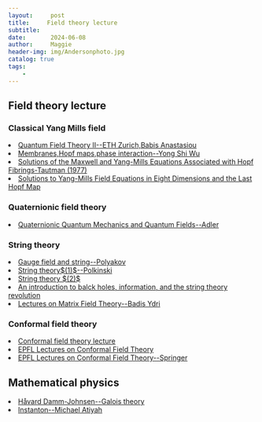 ```yaml
---
layout:     post
title:     Field theory lecture
subtitle:   
date:       2024-06-08
author:     Maggie
header-img: img/Andersonphoto.jpg
catalog: true
tags:
    - 
---
```



## Field theory lecture



### Classical Yang Mills field 


<li>
<a href="https://maggiexheuw.github.io/Group/QFT234.pdf">
Quantum Field Theory II--ETH Zurich,Babis Anastasiou
</a></li>



<li>
<a href="https://maggiexheuw.github.io/Group/Group/qft2.pdf">
Membranes,Hopf maps,phase interaction--Yong Shi Wu
</a></li>


<li>
<a href="https://maggiexheuw.github.io/Group/SolMaxwell.pdf">
Solutions of the Maxwell and Yang-Mills Equations
Associated with Hopf Fibrings-Tautman (1977)
</a></li>

<li>
<a href="https://maggiexheuw.github.io/Group/1103941908.pdf">
Solutions to Yang-Mills Field Equations
in Eight Dimensions and the Last Hopf Map
</a></li>


### Quaternionic field theory 

<li>
<a href="https://maggiexheuw.github.io/Group/Stephen L. Adler - Quaternionic Quantum Mechanics and Quantum Fields-Oxford University Press, USA (1993).pdf">
Quaternionic Quantum Mechanics and Quantum Fields--Adler
</a></li>


### String theory 





<li>
<a href="https://maggiexheuw.github.io/Group/Polyakov, Gauge fields and strings.pdf">
Gauge field and string--Polyakov   
</a></li>



<li>
<a href="https://maggiexheuw.github.io/Group/polchinski1.pdf">
String theory$(1)$--Polkinski 
</a></li>

<li>
<a href="https://maggiexheuw.github.io/Group/String theory Superstring t_ (Z-Library).pdf">
String theory $(2)$
</a></li>



<li>
<a href="https://maggiexheuw.github.io/Group/An Introduction to Black Ho_ (Z-Library).pdf">
An introduction to balck holes, information, and the string theory revolution
</a></li>


<li>
<a href="https://maggiexheuw.github.io/Conformal/Lectures on
Matrix Field
Theory.pdf">
Lectures on Matrix Field
Theory--Badis Ydri
</a></li>


### Conformal field theory


<li>
<a href="https://conf.itp.phys.ethz.ch/esi-school/lecture-notes.html">
Conformal field theory lecture
</a></li>

<li>
<a href="https://maggiexheuw.github.io/Conformal/rychkov_CFT.pdf">
EPFL Lectures on Conformal Field Theory
</a></li>

<li>
<a href="https://maggiexheuw.github.io/Conformal/
EPFL Lectures on Conformal Field Theory in D ≥ 3 Dimensions (Slava Rychkov (auth.)) (Z-Library).pdf">
EPFL Lectures on Conformal Field Theory--Springer
</a></li>



## Mathematical physics


<li>
<a href="https://users.ox.ac.uk/~quee4127/">
Håvard Damm-Johnsen--Galois theory
</a></li>



<li>
<a href="
https://celebratio.org/Atiyah_MF/article/41/">
Instanton--Michael Atiyah
</a></li>


